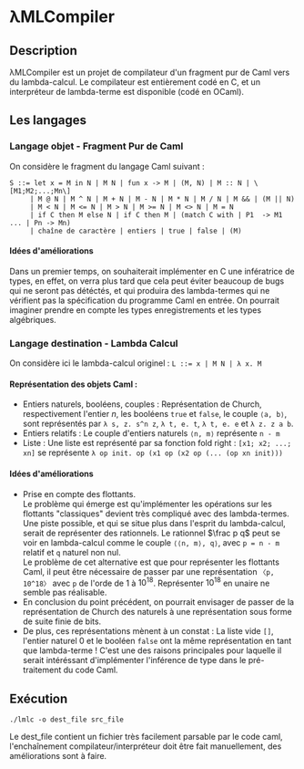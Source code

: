 # λMLCompiler

## Description

λMLCompiler est un projet de compilateur d'un fragment pur de Caml vers du lambda-calcul.
Le compilateur est entièrement codé en C, et un interpréteur de lambda-terme est disponible (codé en OCaml).

## Les langages

### Langage objet - Fragment Pur de Caml
On considère le fragment du langage Caml suivant :
```
S ::= let x = M in N | M N | fun x -> M | (M, N) | M :: N | \[M1;M2;...;Mn\]
     | M @ N | M ^ N | M + N | M - N | M * N | M / N | M && | (M || N)
     | M < N | M <= N | M > N | M >= N | M <> N | M = N
     | if C then M else N | if C then M | (match C with | P1  -> M1 ... | Pn -> Mn)
     | chaîne de caractère | entiers | true | false | (M)
```
#### Idées d'améliorations
Dans un premier temps, on souhaiterait implémenter en C une infératrice de types, en effet, on verra plus tard que cela peut éviter beaucoup de bugs qui ne seront pas détéctés, et qui produira des lambda-termes qui ne vérifient pas la spécification du programme Caml en entrée.
On pourrait imaginer prendre en compte les types enregistrements et les types algébriques.

### Langage destination - Lambda Calcul
On considère ici le lambda-calcul originel :
`L ::= x | M N | λ x. M`

#### Représentation des objets Caml :
- Entiers naturels, booléens, couples : Représentation de Church, respectivement l'entier $n$, les booléens `true` et `false`, le couple `⟨a, b⟩`, sont représentés par `λ s, z. s^n z`, `λ t, e. t`, `λ t, e. e` et `λ z. z a b`.
- Entiers relatifs : Le couple d'entiers naturels `⟨n, m⟩` représente `n - m`
- Liste : Une liste est représenté par sa fonction fold right : `[x1; x2; ...; xn]` se représente `λ op init. op (x1 op (x2 op (... (op xn init)))`
#### Idées d'améliorations
- Prise en compte des flottants. <br/>
  Le problème qui émerge est qu'implémenter les opérations sur les flottants "classiques" devient très compliqué avec des lambda-termes.<br/>
  Une piste possible, et qui se situe plus dans l'esprit du lambda-calcul, serait de représenter des rationnels. Le rationnel $\frac p q$ peut se voir en lambda-calcul comme le couple `⟨⟨n, m⟩, q⟩`, avec `p = n - m` relatif et `q` naturel non nul.<br/>
  Le problème de cet alternative est que pour représenter les flottants Caml, il peut être nécessaire de passer par une représentation `〈p, 10^18〉` avec `p` de l'orde de 1 à $10^18$. Représenter $10^18$ en unaire ne semble pas réalisable.
- En conclusion du point précédent, on pourrait envisager de passer de la représentation de Church des naturels à une représentation sous forme de suite finie de bits.
- De plus, ces représentations mènent à un constat : La liste vide `[]`, l'entier naturel $0$ et le booléen `false` ont la même représentation en tant que lambda-terme ! C'est une des raisons principales pour laquelle il serait intéréssant d'implémenter l'inférence de type dans le pré-traitement du code Caml.  

## Exécution

`./lmlc -o dest_file src_file`

Le dest_file contient un fichier très facilement parsable par le code caml, l'enchaînement compilateur/interpréteur doit être fait manuellement, des améliorations sont à faire.